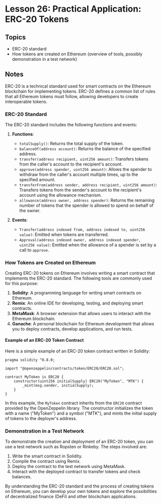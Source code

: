 # Lesson 26: Practical Application: ERC-20 Tokens

## Topics
- ERC-20 standard
- How tokens are created on Ethereum (overview of tools, possibly demonstration in a test network)

## Notes
ERC-20 is a technical standard used for smart contracts on the Ethereum blockchain for implementing tokens. ERC-20 defines a common list of rules that all Ethereum tokens must follow, allowing developers to create interoperable tokens.

### ERC-20 Standard
The ERC-20 standard includes the following functions and events:

1. **Functions**:
   - `totalSupply()`: Returns the total supply of the token.
   - `balanceOf(address account)`: Returns the balance of the specified address.
   - `transfer(address recipient, uint256 amount)`: Transfers tokens from the caller's account to the recipient's account.
   - `approve(address spender, uint256 amount)`: Allows the spender to withdraw from the caller's account multiple times, up to the specified amount.
   - `transferFrom(address sender, address recipient, uint256 amount)`: Transfers tokens from the sender's account to the recipient's account using the allowance mechanism.
   - `allowance(address owner, address spender)`: Returns the remaining number of tokens that the spender is allowed to spend on behalf of the owner.

2. **Events**:
   - `Transfer(address indexed from, address indexed to, uint256 value)`: Emitted when tokens are transferred.
   - `Approval(address indexed owner, address indexed spender, uint256 value)`: Emitted when the allowance of a spender is set by a call to `approve`.

### How Tokens are Created on Ethereum
Creating ERC-20 tokens on Ethereum involves writing a smart contract that implements the ERC-20 standard. The following tools are commonly used for this purpose:

1. **Solidity**: A programming language for writing smart contracts on Ethereum.
2. **Remix**: An online IDE for developing, testing, and deploying smart contracts.
3. **MetaMask**: A browser extension that allows users to interact with the Ethereum blockchain.
4. **Ganache**: A personal blockchain for Ethereum development that allows you to deploy contracts, develop applications, and run tests.

#### Example of an ERC-20 Token Contract
Here is a simple example of an ERC-20 token contract written in Solidity:

```solidity
pragma solidity ^0.8.0;

import "@openzeppelin/contracts/token/ERC20/ERC20.sol";

contract MyToken is ERC20 {
    constructor(uint256 initialSupply) ERC20("MyToken", "MTK") {
        _mint(msg.sender, initialSupply);
    }
}
```

In this example, the `MyToken` contract inherits from the `ERC20` contract provided by the OpenZeppelin library. The constructor initializes the token with a name ("MyToken") and a symbol ("MTK"), and mints the initial supply of tokens to the deployer's address.

### Demonstration in a Test Network
To demonstrate the creation and deployment of an ERC-20 token, you can use a test network such as Ropsten or Rinkeby. The steps involved are:

1. Write the smart contract in Solidity.
2. Compile the contract using Remix.
3. Deploy the contract to the test network using MetaMask.
4. Interact with the deployed contract to transfer tokens and check balances.

By understanding the ERC-20 standard and the process of creating tokens on Ethereum, you can develop your own tokens and explore the possibilities of decentralized finance (DeFi) and other blockchain applications.

